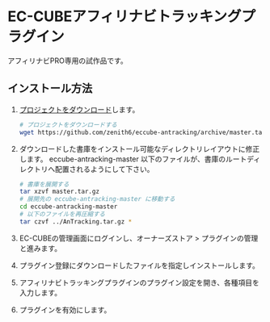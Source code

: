 EC-CUBEアフィリナビトラッキングプラグイン
=========================================
アフィリナビPRO専用の試作品です。

インストール方法
----------------
1. [プロジェクトをダウンロード](https://github.com/zenith6/eccube-antracking/archive/master.tar.gz "eccube-antracking-master.tar.gz")します。

    ```bash
    # プロジェクトをダウンロードする
    wget https://github.com/zenith6/eccube-antracking/archive/master.tar.gz
    ```
2. ダウンロードした書庫をインストール可能なディレクトリレイアウトに修正します。
    eccube-antracking-master 以下のファイルが、書庫のルートディレクトリへ配置されるようにして下さい。

    ```bash
    # 書庫を展開する
    tar xzvf master.tar.gz
    # 展開先の eccube-antracking-master に移動する
    cd eccube-antracking-master
    # 以下のファイルを再圧縮する
    tar czvf ../AnTracking.tar.gz *
    ```

3. EC-CUBEの管理画面にログインし、オーナーズストア > プラグインの管理 と進みます。
4. プラグイン登録にダウンロードしたファイルを指定しインストールします。
5. アフィリナビトラッキングプラグインのプラグイン設定を開き、各種項目を入力します。
6. プラグインを有効にします。
